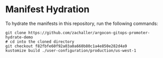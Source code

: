 # Manifest Hydration

To hydrate the manifests in this repository, run the following commands:

```shell
git clone https://github.com/zachaller/argocon-gitops-promoter-hydrate-demo
# cd into the cloned directory
git checkout f82fbfe60f92a03a0a660b80c1a4e850e282d4a9
kustomize build ./user-configuration/production/us-west-1
```
